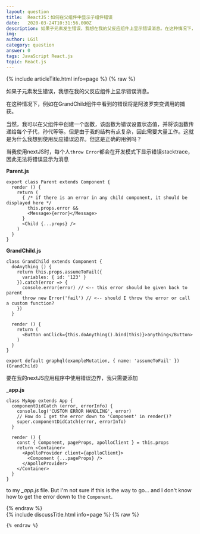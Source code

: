 ```yaml
---
layout: question
title:  ReactJS：如何在父组件中显示子组件错误
date:   2020-03-24T10:31:56.000Z
description: 如果子元素发生错误，我想在我的父反应组件上显示错误消息。在这种情况下，例如在GrandChild组件中看到的错误将是阿波罗突变调用的捕获。当然，我...
img: 
author: LGil
category: question
answer: 0
tags: JavaScript React.js
topic: React.js
---
```

<div class="article-root">
  <div class="article">
    {% include articleTitle.html info=page %}
    {% raw %}
    <div class="article-content"><p><font style="vertical-align: inherit;"><font style="vertical-align: inherit;">如果子元素发生错误，我想在我的父反应组件上显示错误消息。</font></font></p>

<p><font style="vertical-align: inherit;"><font style="vertical-align: inherit;">在这种情况下，例如在GrandChild组件中看到的错误将是阿波罗突变调用的捕获。</font></font></p>

<p><font style="vertical-align: inherit;"><font style="vertical-align: inherit;">当然，我可以在父组件中创建一个函数，该函数为错误设置状态值，并将该函数传递给每个子代，孙代等等。</font><font style="vertical-align: inherit;">但是由于我的结构有点复杂，因此需要大量工作。</font><font style="vertical-align: inherit;">这就是为什么我想到使用反应错误边界。</font><font style="vertical-align: inherit;">但这是正确的用例吗？</font></font></p>

<p><font style="vertical-align: inherit;"><font style="vertical-align: inherit;">当我使用nextJS时，每个人</font></font><code>throw Error</code><font style="vertical-align: inherit;"><font style="vertical-align: inherit;">都会在开发模式下显示错误stacktrace，因此无法将错误显示为消息</font></font></p>

<p><strong><font style="vertical-align: inherit;"><font style="vertical-align: inherit;">Parent.js</font></font></strong></p>

<pre><code>export class Parent extends Component {<font></font>
  render () {<font></font>
    return (<font></font>
      { /* if there is an error in any child component, it should be displayed here */<font></font>
        this.props.error &amp;&amp;<font></font>
        &lt;Message&gt;{error}&lt;/Message&gt;<font></font>
      }<font></font>
      &lt;Child {...props} /&gt;<font></font>
    )<font></font>
  }<font></font>
}<font></font>
</code></pre>

<p><strong><font style="vertical-align: inherit;"><font style="vertical-align: inherit;">GrandChild.js</font></font></strong></p>

<pre><code>class GrandChild extends Component {<font></font>
  doAnything () {<font></font>
    return this.props.assumeToFail({<font></font>
      variables: { id: '123' }<font></font>
    }).catch(error =&gt; {<font></font>
      console.error(error) // &lt;-- this error should be given back to parent<font></font>
      throw new Error('fail') // &lt;-- should I throw the error or call a custom function?<font></font>
    })<font></font>
  }<font></font>
<font></font>
  render () {<font></font>
    return (<font></font>
      &lt;Button onClick={this.doAnything().bind(this)}&gt;anything&lt;/Button&gt;<font></font>
    )<font></font>
  }<font></font>
}<font></font>
<font></font>
export default graphql(exampleMutation, { name: 'assumeToFail' })(GrandChild)<font></font>
</code></pre>

<p><font style="vertical-align: inherit;"><font style="vertical-align: inherit;">要在我的nextJS应用程序中使用错误边界，我只需要添加</font></font></p>

<p><strong><font style="vertical-align: inherit;"><font style="vertical-align: inherit;">_app.js</font></font></strong></p>

<pre><code>class MyApp extends App {<font></font>
  componentDidCatch (error, errorInfo) {<font></font>
    console.log('CUSTOM ERROR HANDLING', error)<font></font>
    // How do I get the error down to 'Component' in render()?<font></font>
    super.componentDidCatch(error, errorInfo)<font></font>
  }<font></font>
<font></font>
  render () {<font></font>
    const { Component, pageProps, apolloClient } = this.props<font></font>
    return &lt;Container&gt;<font></font>
      &lt;ApolloProvider client={apolloClient}&gt;<font></font>
        &lt;Component {...pageProps} /&gt;<font></font>
      &lt;/ApolloProvider&gt;<font></font>
    &lt;/Container&gt;<font></font>
  }<font></font>
}<font></font>
</code></pre>

<p>to my <em>_app.js</em> file. But I'm not sure if this is the way to go... and I don't know how to get the error down to the <code>Component</code>.</p></div>
    {% endraw %}
  </div>

  <div class="discuss-wrapper">
    {% include discussTitle.html info=page %}
    {% raw %}
    
    {% endraw %}
  </div>
<div>
